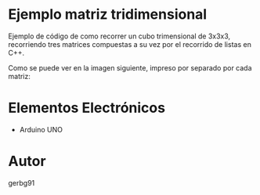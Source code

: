 # Ejemplo matriz tridimensional 
Ejemplo de código de como recorrer un cubo trimensional de 3x3x3, recorriendo tres matrices compuestas a su vez por el recorrido de listas en C++.

Como se puede ver en la imagen siguiente, impreso por separado por cada matriz:

# Elementos Electrónicos
- Arduino UNO 

# Autor
gerbg91 
